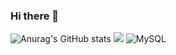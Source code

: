 ### Hi there 👋

<!--
**lullu303/lullu303** is a ✨ _special_ ✨ repository because its `README.md` (this file) appears on your GitHub profile.

Here are some ideas to get you started:

-->


![Anurag's GitHub stats](https://github-readme-stats.vercel.app/api?username=lullu303&show_icons=true&theme=radical)
<img src="https://img.shields.io/badge/React-61DAFB?style=flat-square&logo=React&logoColor=white"/>
![MySQL](https://img.shields.io/badge/mysql-%2300f.svg?style=for-the-badge&logo=mysql&logoColor=white)
